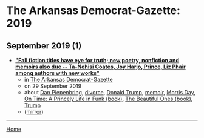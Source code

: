 # The Arkansas Democrat-Gazette: 2019

## September 2019 (1)

 - [**"Fall fiction titles have eye for truth; new poetry, nonfiction and memoirs also due -- Ta-Nehisi Coates, Joy Harjo, Prince, Liz Phair among authors with new works"**](https://www.arkansasonline.com/news/2019/sep/29/fall-fiction-releases-have-eye-for-trut/)
    - in [The Arkansas Democrat-Gazette](../../../publications/a-e/the-arkansas-democrat-gazette/index.md)
    - on 29 September 2019
    - about [Dan Piepenbring](../../../topics/dan-piepenbring/index.md), [divorce](../../../topics/divorce/index.md), [Donald Trump](../../../topics/donald-trump/index.md), [memoir](../../../topics/memoir/index.md), [Morris Day](../../../topics/morris-day/index.md), [On Time: A Princely Life in Funk (book)](../../../topics/book/on-time-a-princely-life-in-funk/index.md), [The Beautiful Ones (book)](../../../topics/book/the-beautiful-ones/index.md), [Trump](../../../topics/trump/index.md)
    - ([mirror](https://web.archive.org/web/*/https://www.arkansasonline.com/news/2019/sep/29/fall-fiction-releases-have-eye-for-trut/))

----

[Home](../index.md)
